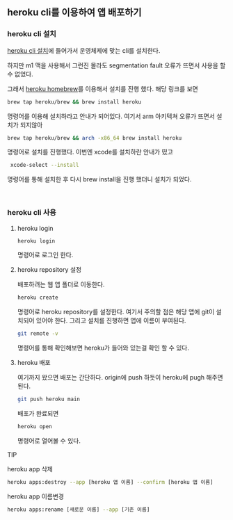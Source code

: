 ## heroku cli를 이용하여 앱 배포하기

### **heroku cli 설치**

[heroku cli 설치](https://devcenter.heroku.com/articles/deploying-spring-boot-apps-to-heroku)에 들어가서 운영체제에 맞는 cli를 설치한다.

하지만 m1 맥을 사용해서 그런진 몰라도 segmentation fault 오류가 뜨면서 사용을 할 수 없었다.

그래서 [heroku homebrew](https://devcenter.heroku.com/articles/heroku-cli)를 이용해서 설치를 진행 했다. 해당 링크를 보면

```bash
brew tap heroku/brew && brew install heroku
```

명령어를 이용해 설치하라고 안내가 되어있다. 여기서 arm 아키텍쳐 오류가 뜨면서 설치가 되지않아

```bash
brew tap heroku/brew && arch -x86_64 brew install heroku
```

명령어로 설치를 진행했다. 이번엔 xcode를 설치하란 안내가 떴고

```bash
 xcode-select --install
```

명령어를 통해 설치한 후 다시 brew install을 진행 했더니 설치가 되었다.

</br>

### **heroku cli 사용**

1. heroku login

   ```bash
   heroku login
   ```

   명령어로 로그인 한다.

2. heroku repository 설정

   배포하려는 웹 앱 폴더로 이동한다.

   ```bash
   heroku create
   ```

   명령어로 heroku repository를 설정한다. 여기서 주의할 점은 해당 앱에 git이 설치되어 있어야 한다. 그리고 설치를 진행하면 앱에 이름이 부여된다.

   ```bash
   git remote -v
   ```

   명령어를 통해 확인해보면 heroku가 들어와 있는걸 확인 할 수 있다.

3. heroku 배포

   여기까지 왔으면 배포는 간단하다. origin에 push 하듯이 heroku에 pugh 해주면 된다.

   ```bash
   git push heroku main
   ```

   배포가 완료되면

   ```bash
   heroku open
   ```

   명령어로 열어볼 수 있다.

TIP

heroku app 삭제

```bash
heroku apps:destroy --app [heroku 앱 이름] --confirm [heroku 앱 이름]
```

heroku app 이름변경

```bash
heroku apps:rename [새로운 이름] --app [기존 이름]
```
